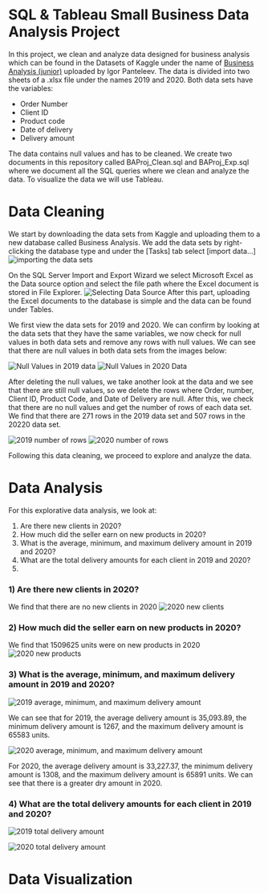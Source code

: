 # SQL & Tableau Small Business Data Analysis Project

In this project, we clean and analyze data designed for business analysis which can be found in the Datasets of Kaggle under the name of [Business Analysis (junior)](https://www.kaggle.com/datasets/sticktogethertm/business-analysis-junior) uploaded by Igor Panteleev. The data is divided into two sheets of a .xlsx file under the names 2019 and 2020. Both data sets have the variables:

- Order Number
- Client ID
- Product code
- Date of delivery
- Delivery amount

The data contains null values and has to be cleaned. We create two documents in this repository called BAProj_Clean.sql and BAProj_Exp.sql where we document all the SQL queries where we clean and analyze the data. To visualize the data we will use Tableau.

# Data Cleaning

We start by downloading the data sets from Kaggle and uploading them to a new database called Business Analysis. We add the data sets by right-clicking the database type and under the [Tasks] tab select [import data...] 
![importing the data sets](https://github.com/MiliC01/SQL-Business-Analysis/blob/main/SQLBAProj/Screenshot%20(769).png?raw=true)

On the SQL Server Import and Export Wizard we select Microsoft Excel as the Data source option and select the file path where the Excel document is stored in File Explorer.
![Selecting Data Source](https://github.com/MiliC01/SQL-Business-Analysis/blob/main/SQLBAProj/Screenshot%20(770).png?raw=true)
After this part, uploading the Excel documents to the database is simple and the data can be found under Tables. 

We first view the data sets for 2019 and 2020. We can confirm by looking at the data sets that they have the same variables, we now check for null values in both data sets and remove any rows with null values. We can see that there are null values in both data sets from the images below:

![Null Values in 2019 data](https://github.com/MiliC01/SQL-Business-Analysis/blob/main/SQLBAProj/Screenshot%20(754).png?raw=true)
![Null Values in 2020 Data](https://github.com/MiliC01/SQL-Business-Analysis/blob/main/SQLBAProj/Screenshot%20(755).png?raw=true)

After deleting the null values, we take another look at the data and we see that there are still null values, so we delete the rows where Order, number, Client ID, Product Code, and Date of Delivery are null. After this, we check that there are no null values and get the number of rows of each data set. We find that there are 271 rows in the 2019 data set and 507 rows in the 20220 data set. 

![2019 number of rows](https://github.com/MiliC01/SQL-Business-Analysis/blob/main/SQLBAProj/Screenshot%20(773).png?raw=true)
![2020 number of rows](https://github.com/MiliC01/SQL-Business-Analysis/blob/main/SQLBAProj/Screenshot%20(774).png?raw=true)

Following this data cleaning, we proceed to explore and analyze the data.

# Data Analysis

For this explorative data analysis, we look at:
1) Are there new clients in 2020?
2) How much did the seller earn on new products in 2020?
3) What is the average, minimum, and maximum delivery amount in 2019 and 2020?
4) What are the total delivery amounts for each client in 2019 and 2020?
5) 

### 1) Are there new clients in 2020?
We find that there are no new clients in 2020
![2020 new clients](https://github.com/MiliC01/SQL-Business-Analysis/blob/main/SQLBAProj/Screenshot%20(775).png?raw=true)

### 2) How much did the seller earn on new products in 2020?
We find that 1509625 units were on new products in 2020
![2020 new products](https://github.com/MiliC01/SQL-Business-Analysis/blob/main/SQLBAProj/Screenshot%20(776).png?raw=true)

### 3) What is the average, minimum, and maximum delivery amount in 2019 and 2020?

![2019 average, minimum, and maximum delivery amount](https://github.com/MiliC01/SQL-Business-Analysis/blob/main/SQLBAProj/Screenshot%20(778).png?raw=true)

We can see that for 2019, the average delivery amount is 35,093.89, the minimum delivery amount is 1267, and the maximum delivery amount is 65583 units.

![2020 average, minimum, and maximum delivery amount](https://github.com/MiliC01/SQL-Business-Analysis/blob/main/SQLBAProj/Screenshot%20(777).png?raw=true)

For 2020, the average delivery amount is 33,227.37, the minimum delivery amount is 1308, and the maximum delivery amount is 65891 units.
We can see that there is a greater dry amount in 2020. 

### 4) What are the total delivery amounts for each client in 2019 and 2020?
![2019 total delivery amount](https://github.com/MiliC01/SQL-Business-Analysis/blob/main/SQLBAProj/Screenshot%20(781).png?raw=true)

![2020 total delivery amount](https://github.com/MiliC01/SQL-Business-Analysis/blob/main/SQLBAProj/Screenshot%20(782).png?raw=true)

# Data Visualization
